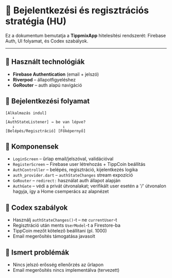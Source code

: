 # 🔐 Bejelentkezési és regisztrációs stratégia (HU)

Ez a dokumentum bemutatja a **TippmixApp** hitelesítési rendszerét: Firebase Auth, UI folyamat, és Codex szabályok.

---

## 🔧 Használt technológiák

- **Firebase Authentication** (email + jelszó)
- **Riverpod** – állapotfigyeléshez
- **GoRouter** – auth alapú navigáció

## 🧭 Bejelentkezési folyamat

```
[Alkalmazás indul]
   ↓
[AuthStateListener] → be van lépve?
   ↓                     ↓
[Belépés/Regisztráció] [Főképernyő]
```

## 🧪 Komponensek

- `LoginScreen` – űrlap email/jelszóval, validációval
- `RegisterScreen` – Firebase user létrehozás + TippCoin beállítás
- `AuthController` – belépés, regisztráció, kijelentkezés logika
- `auth_provider.dart` – `authStateChanges` stream expozíció
- `GoRouter` – `redirect:` használat auth állapot alapján
- `AuthGate` – védi a privát útvonalakat; verifikált user esetén a '/' útvonalon hagyja, így a Home csemperács az alapnézet

## 🎯 Codex szabályok

- Használj `authStateChanges()`-t – ne `currentUser`-t
- Regisztráció után ments `UserModel`-t a Firestore-ba
- TippCoin mezőt kötelező beállítani (pl. 1000)
- Email megerősítés támogatása javasolt

## 🚧 Ismert problémák

- Nincs jelszó erősség ellenőrzés az űrlapon
- Email megerősítés nincs implementálva (tervezett)
